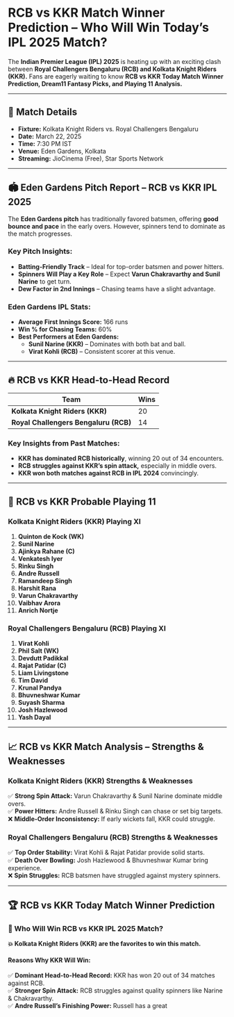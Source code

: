 # RCB vs KKR Match Winner Prediction – Who Will Win Today’s IPL 2025 Match?  

The **Indian Premier League (IPL) 2025** is heating up with an exciting clash between **Royal Challengers Bengaluru (RCB) and Kolkata Knight Riders (KKR).** Fans are eagerly waiting to know **RCB vs KKR Today Match Winner Prediction, Dream11 Fantasy Picks, and Playing 11 Analysis.**  

---

## 📌 Match Details  

- **Fixture:** Kolkata Knight Riders vs. Royal Challengers Bengaluru  
- **Date:** March 22, 2025  
- **Time:** 7:30 PM IST  
- **Venue:** Eden Gardens, Kolkata  
- **Streaming:** JioCinema (Free), Star Sports Network  

---

## 🏟️ Eden Gardens Pitch Report – RCB vs KKR IPL 2025  

The **Eden Gardens pitch** has traditionally favored batsmen, offering **good bounce and pace** in the early overs. However, spinners tend to dominate as the match progresses.  

### **Key Pitch Insights:**  
- **Batting-Friendly Track** – Ideal for top-order batsmen and power hitters.  
- **Spinners Will Play a Key Role** – Expect **Varun Chakravarthy and Sunil Narine** to get turn.  
- **Dew Factor in 2nd Innings** – Chasing teams have a slight advantage.  

### **Eden Gardens IPL Stats:**  
- **Average First Innings Score:** 166 runs  
- **Win % for Chasing Teams:** 60%  
- **Best Performers at Eden Gardens:**  
  - **Sunil Narine (KKR)** – Dominates with both bat and ball.  
  - **Virat Kohli (RCB)** – Consistent scorer at this venue.  

---

## 🔥 RCB vs KKR Head-to-Head Record  

| Team  | Wins |
|--------|------|
| **Kolkata Knight Riders (KKR)** | 20 |
| **Royal Challengers Bengaluru (RCB)** | 14 |

### **Key Insights from Past Matches:**  
- **KKR has dominated RCB historically**, winning 20 out of 34 encounters.  
- **RCB struggles against KKR’s spin attack,** especially in middle overs.  
- **KKR won both matches against RCB in IPL 2024** convincingly.  

---

## 🏏 RCB vs KKR Probable Playing 11  

### **Kolkata Knight Riders (KKR) Playing XI**  
1. **Quinton de Kock (WK)**  
2. **Sunil Narine**  
3. **Ajinkya Rahane (C)**  
4. **Venkatesh Iyer**  
5. **Rinku Singh**  
6. **Andre Russell**  
7. **Ramandeep Singh**  
8. **Harshit Rana**  
9. **Varun Chakravarthy**  
10. **Vaibhav Arora**  
11. **Anrich Nortje**  

### **Royal Challengers Bengaluru (RCB) Playing XI**  
1. **Virat Kohli**  
2. **Phil Salt (WK)**  
3. **Devdutt Padikkal**  
4. **Rajat Patidar (C)**  
5. **Liam Livingstone**  
6. **Tim David**  
7. **Krunal Pandya**  
8. **Bhuvneshwar Kumar**  
9. **Suyash Sharma**  
10. **Josh Hazlewood**  
11. **Yash Dayal**  

---

## 📈 RCB vs KKR Match Analysis – Strengths & Weaknesses  

### **Kolkata Knight Riders (KKR) Strengths & Weaknesses**  
✅ **Strong Spin Attack:** Varun Chakravarthy & Sunil Narine dominate middle overs.  
✅ **Power Hitters:** Andre Russell & Rinku Singh can chase or set big targets.  
❌ **Middle-Order Inconsistency:** If early wickets fall, KKR could struggle.  

### **Royal Challengers Bengaluru (RCB) Strengths & Weaknesses**  
✅ **Top Order Stability:** Virat Kohli & Rajat Patidar provide solid starts.  
✅ **Death Over Bowling:** Josh Hazlewood & Bhuvneshwar Kumar bring experience.  
❌ **Spin Struggles:** RCB batsmen have struggled against mystery spinners.  

---

## 🏆 RCB vs KKR Today Match Winner Prediction  

### **🏅 Who Will Win RCB vs KKR IPL 2025 Match?**  

**💥 Kolkata Knight Riders (KKR) are the favorites to win this match.**  

#### **Reasons Why KKR Will Win:**  
✅ **Dominant Head-to-Head Record:** KKR has won 20 out of 34 matches against RCB.  
✅ **Stronger Spin Attack:** RCB struggles against quality spinners like Narine & Chakravarthy.  
✅ **Andre Russell’s Finishing Power:** Russell has a great
